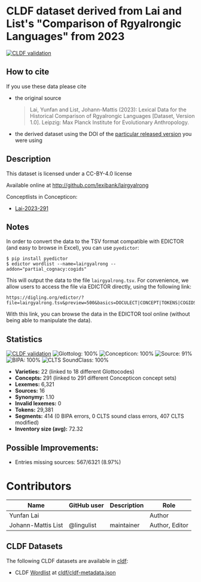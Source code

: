 # CLDF dataset derived from Lai and List's "Comparison of Rgyalrongic Languages" from 2023

[![CLDF validation](https://github.com/lexibank/lairgyalrong/workflows/CLDF-validation/badge.svg)](https://github.com/lexibank/lairgyalrong/actions?query=workflow%3ACLDF-validation)

## How to cite

If you use these data please cite
- the original source
  > Lai, Yunfan and List, Johann-Mattis (2023): Lexical Data for the Historical Comparison of Rgyalrongic Languages [Dataset, Version 1.0]. Leipzig: Max Planck Institute for Evolutionary Anthropology.
- the derived dataset using the DOI of the [particular released version](../../releases/) you were using

## Description


This dataset is licensed under a CC-BY-4.0 license

Available online at http://github.com/lexibank/lairgyalrong


Conceptlists in Concepticon:
- [Lai-2023-291](https://concepticon.clld.org/contributions/Lai-2023-291)
## Notes

In order to convert the data to the TSV format compatible with EDICTOR (and easy to browse in Excel), you can use `pyedictor`:

```
$ pip install pyedictor
$ edictor wordlist --name=lairgyalrong --addon="partial_cognacy:cogids"
```

This will output the data to the file `lairgyalrong.tsv`. For convenience, we allow users to access the file via EDICTOR directly, using the following link:

```
https://digling.org/edictor/?file=lairgyalrong.tsv&preview=500&basics=DOCULECT|CONCEPT|TOKENS|COGIDS&publish=true
```

With this link, you can browse the data in the EDICTOR tool online (without being able to manipulate the data).



## Statistics


[![CLDF validation](https://github.com/lexibank/lairgyalrong/workflows/CLDF-validation/badge.svg)](https://github.com/lexibank/lairgyalrong/actions?query=workflow%3ACLDF-validation)
![Glottolog: 100%](https://img.shields.io/badge/Glottolog-100%25-brightgreen.svg "Glottolog: 100%")
![Concepticon: 100%](https://img.shields.io/badge/Concepticon-100%25-brightgreen.svg "Concepticon: 100%")
![Source: 91%](https://img.shields.io/badge/Source-91%25-green.svg "Source: 91%")
![BIPA: 100%](https://img.shields.io/badge/BIPA-100%25-brightgreen.svg "BIPA: 100%")
![CLTS SoundClass: 100%](https://img.shields.io/badge/CLTS%20SoundClass-100%25-brightgreen.svg "CLTS SoundClass: 100%")

- **Varieties:** 22 (linked to 18 different Glottocodes)
- **Concepts:** 291 (linked to 291 different Concepticon concept sets)
- **Lexemes:** 6,321
- **Sources:** 16
- **Synonymy:** 1.10
- **Invalid lexemes:** 0
- **Tokens:** 29,381
- **Segments:** 414 (0 BIPA errors, 0 CLTS sound class errors, 407 CLTS modified)
- **Inventory size (avg):** 72.32

## Possible Improvements:



- Entries missing sources: 567/6321 (8.97%)

# Contributors

Name | GitHub user | Description | Role
 --- | --- | --- | ----
Yunfan Lai | |  | Author
Johann-Mattis List | @lingulist | maintainer | Author, Editor




## CLDF Datasets

The following CLDF datasets are available in [cldf](cldf):

- CLDF [Wordlist](https://github.com/cldf/cldf/tree/master/modules/Wordlist) at [cldf/cldf-metadata.json](cldf/cldf-metadata.json)